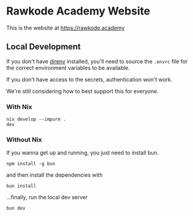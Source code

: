# Rawkode Academy Website

This is the website at https://rawkode.academy

## Local Development

If you don't have [direnv](https://direnv.net) installed, you'll need to source the `.envrc` file for the correct environment variables to be available.

If you don't have access to the secrets, authentication won't work.

We're still considering how to best support this for everyone.

### With Nix

```
nix develop --impure .
dev
```

### Without Nix

If you wanna get up and running, you just need to install bun.

```
npm install -g bun
```

and then install the dependencies with

```
bun install
```

...finally, run the local dev server

```
bun dev
```
